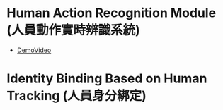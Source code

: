 # Human Action Recognition Module (人員動作實時辨識系統)

* [DemoVideo](linkaddlater)



# Identity Binding Based on Human Tracking (人員身分綁定)
